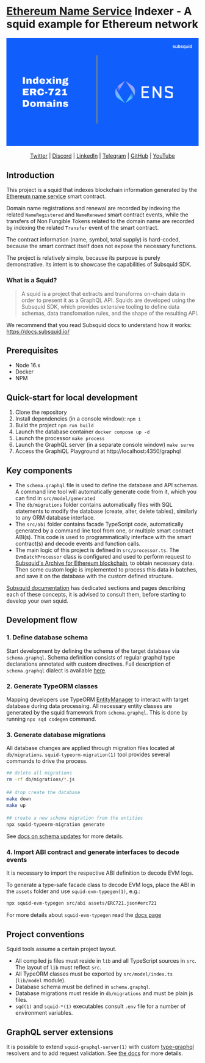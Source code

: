 # [Ethereum Name Service](https://ens.domains) Indexer - A squid example for Ethereum network

<p align="center">
	<img src="assets/ens_banner.png">
</p>

<div align="center">

[Twitter](https://twitter.com/subsquid) | [Discord](https://discord.gg/subsquid) | [LinkedIn](https://linkedin.com/subsquid) | [Telegram](https://t.me/HydraDevs) | [GitHub](https://github.com/subsquid) | [YouTube](https://www.youtube.com/@subsquid)

</div>

## Introduction

This project is a squid that indexes blockchain information generated by the [Ethereum name service](https://etherscan.io/token/0x57f1887a8bf19b14fc0df6fd9b2acc9af147ea85) smart contract.

Domain name registrations and renewal are recorded by indexing the related `NameRegistered` and `NameRenewed` smart contract events, while the transfers of Non Fungible Tokens related to the domain name are recorded by indexing the related `Transfer` event of the smart contract.

The contract information (name, symbol, total supply) is hard-coded, because the smart contract itself does not expose the necessary functions.

The project is relatively simple, because its purpose is purely demonstrative. Its intent is to showcase the capabilities of Subsquid SDK.

### What is a Squid?

> A squid is a project that extracts and transforms on-chain data in order to present it as a GraphQL API. Squids are developed using the Subsquid SDK, which provides extensive tooling to define data schemas, data transfomation rules, and the shape of the resulting API.

We recommend that you read Subsquid docs to understand how it works: https://docs.subsquid.io/

## Prerequisites

- Node 16.x
- Docker
- NPM

## Quick-start for local development

1. Clone the repository
2. Install dependencies (in a console window): `npm i`
3. Build the project `npm run build`
4. Launch the database container `docker compose up -d`
5. Launch the processor `make process`
6. Launch the GraphQL server (in a separate console window) `make serve`
7. Access the GraphiQL Playground at http://localhost:4350/graphql <!-- markdown-link-check-disable-line -->

## Key components

* The `schema.graphql` file is used to define the database and API schemas. A command line tool will automatically generate code from it, which you can find in `src/model/generated`
* The `db/migrations` folder contains automatically files with SQL statements to modify the database (create, alter, delete tables), similarly to any ORM database interface.
* The `src/abi` folder contains facade TypeScript code, automatically generated by a command line tool from one, or multiple smart contract ABI(s). This code is used to programmatically interface with the smart contract(s) and decode events and function calls.
* The main logic of this project is defined in `src/processor.ts`. The `EvmBatchProcessor` class is configured and used to perform request to [Subsquid's Archive for Ethereum blockchain](https://app.subsquid.io/archives), to obtain necessary data. Then some custom logic is implemented to process this data in batches, and save it on the database with the custom defined structure.

[Subsquid documentation](https://docs.subsquid.io/) has dedicated sections and pages describing each of these concepts, it is advised to consult them, before starting to develop your own squid.

## Development flow

### 1. Define database schema

Start development by defining the schema of the target database via `schema.graphql`.
Schema definition consists of regular graphql type declarations annotated with custom directives.
Full description of `schema.graphql` dialect is available [here](https://docs.subsquid.io/schema-spec).

### 2. Generate TypeORM classes

Mapping developers use TypeORM [EntityManager](https://typeorm.io/#/working-with-entity-manager)
to interact with target database during data processing. All necessary entity classes are
generated by the squid framework from `schema.graphql`. This is done by running `npx sqd codegen`
command.

### 3. Generate database migrations

All database changes are applied through migration files located at `db/migrations`.
`squid-typeorm-migration(1)` tool provides several commands to drive the process.

```bash
## delete all migrations
rm -rf db/migrations/*.js

## drop create the database
make down
make up

## create a new schema migration from the entities
npx squid-typeorm-migration generate      
```

See [docs on schema updates](https://docs.subsquid.io/develop-a-squid/schema-file/schema-updates/) for more details.

### 4. Import ABI contract and generate interfaces to decode events

It is necessary to import the respective ABI definition to decode EVM logs. 

To generate a type-safe facade class to decode EVM logs, place the ABI in the `assets` folder and use `squid-evm-typegen(1)`, e.g.:

```bash
npx squid-evm-typegen src/abi assets/ERC721.json#erc721
```

For more details about `squid-evm-typegen` read the [docs page](https://docs.subsquid.io/develop-a-squid/typegen/squid-evm-typegen/)

## Project conventions

Squid tools assume a certain project layout.

* All compiled js files must reside in `lib` and all TypeScript sources in `src`.
The layout of `lib` must reflect `src`.
* All TypeORM classes must be exported by `src/model/index.ts` (`lib/model` module).
* Database schema must be defined in `schema.graphql`.
* Database migrations must reside in `db/migrations` and must be plain js files.
* `sqd(1)` and `squid-*(1)` executables consult `.env` file for a number of environment variables.

## GraphQL server extensions

It is possible to extend `squid-graphql-server(1)` with custom
[type-graphql](https://typegraphql.com) resolvers and to add request validation. See [the docs](https://docs.subsquid.io/develop-a-squid/graphql-api/custom-resolvers/) for more details.
